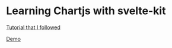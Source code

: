 # Learning Chartjs with svelte-kit
<a href="https://www.youtube.com/watch?v=s7rk2b1ioVE" target="_blank">Tutorial that I followed</a>

<a href="#" target="_blank">Demo</a>

